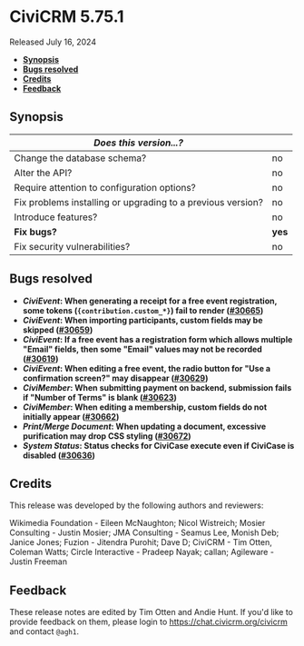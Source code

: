# CiviCRM 5.75.1

Released July 16, 2024

- **[Synopsis](#synopsis)**
- **[Bugs resolved](#bugs)**
- **[Credits](#credits)**
- **[Feedback](#feedback)**

## <a name="synopsis"></a>Synopsis

| *Does this version...?*                                         |          |
| --------------------------------------------------------------- | -------- |
| Change the database schema?                                     | no       |
| Alter the API?                                                  | no       |
| Require attention to configuration options?                     | no       |
| Fix problems installing or upgrading to a previous version?     | no       |
| Introduce features?                                             | no       |
| **Fix bugs?**                                                   | **yes**  |
| Fix security vulnerabilities?                                   | no       |

## <a name="bugs"></a>Bugs resolved

* **_CiviEvent_: When generating a receipt for a free event registration, some tokens (`{contribution.custom_*}`) fail to render ([#30665](https://github.com/civicrm/civicrm-core/pull/30665))**
* **_CiviEvent_: When importing participants, custom fields may be skipped ([#30659](https://github.com/civicrm/civicrm-core/pull/30659))**
* **_CiviEvent_: If a free event has a registration form which allows multiple "Email" fields, then some "Email" values may not be recorded ([#30619](https://github.com/civicrm/civicrm-core/pull/30619))**
* **_CiviEvent_: When editing a free event, the radio button for "Use a confirmation screen?" may disappear ([#30629](https://github.com/civicrm/civicrm-core/pull/30629))**
* **_CiviMember_: When submitting payment on backend, submission fails if "Number of Terms" is blank ([#30623](https://github.com/civicrm/civicrm-core/pull/30623))**
* **_CiviMember_: When editing a membership, custom fields do not initially appear ([#30662](https://github.com/civicrm/civicrm-core/pull/30662))**
* **_Print/Merge Document_: When updating a document, excessive purification may drop CSS styling ([#30672](https://github.com/civicrm/civicrm-core/pull/30672))**
* **_System Status_: Status checks for CiviCase execute even if CiviCase is disabled ([#30636](https://github.com/civicrm/civicrm-core/pull/30636))**

## <a name="credits"></a>Credits

This release was developed by the following authors and reviewers:

Wikimedia Foundation - Eileen McNaughton; Nicol Wistreich; Mosier Consulting - Justin
Mosier; JMA Consulting - Seamus Lee, Monish Deb; Janice Jones; Fuzion - Jitendra Purohit;
Dave D; CiviCRM - Tim Otten, Coleman Watts; Circle Interactive - Pradeep Nayak; callan;
Agileware - Justin Freeman

## <a name="feedback"></a>Feedback

These release notes are edited by Tim Otten and Andie Hunt.  If you'd like to
provide feedback on them, please login to https://chat.civicrm.org/civicrm and
contact `@agh1`.
